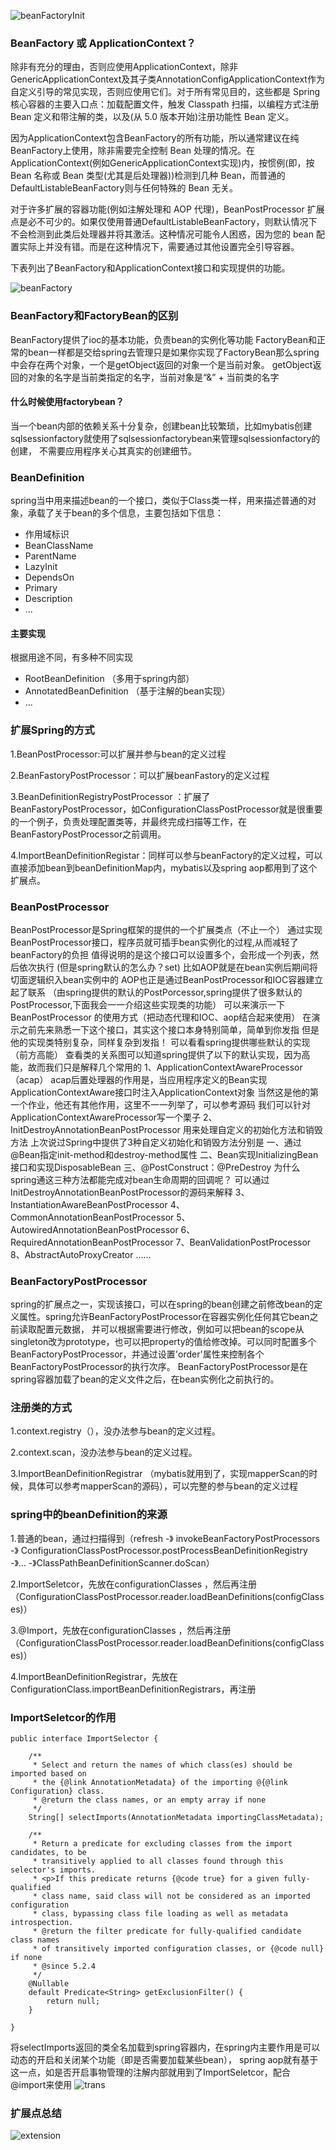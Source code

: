 ![beanFactoryInit](../images/beanFactoryInit.png)

### BeanFactory 或 ApplicationContext？

除非有充分的理由，否则应使用ApplicationContext，除非GenericApplicationContext及其子类AnnotationConfigApplicationContext作为自定义引导的常见实现，否则应使用它们。对于所有常见目的，这些都是 Spring 核心容器的主要入口点：加载配置文件，触发 Classpath 扫描，以编程方式注册 Bean 定义和带注解的类，以及(从 5.0 版本开始)注册功能性 Bean 定义。

因为ApplicationContext包含BeanFactory的所有功能，所以通常建议在纯BeanFactory上使用，除非需要完全控制 Bean 处理的情况。在ApplicationContext(例如GenericApplicationContext实现)内，按惯例(即，按 Bean 名称或 Bean 类型(尤其是后处理器))检测到几种 Bean，而普通的DefaultListableBeanFactory则与任何特殊的 Bean 无关。

对于许多扩展的容器功能(例如注解处理和 AOP 代理)，BeanPostProcessor 扩展点是必不可少的。如果仅使用普通DefaultListableBeanFactory，则默认情况下不会检测到此类后处理器并将其激活。这种情况可能令人困惑，因为您的 bean 配置实际上并没有错。而是在这种情况下，需要通过其他设置完全引导容器。

下表列出了BeanFactory和ApplicationContext接口和实现提供的功能。

![beanFactory](../images/beanFactory.png)

### BeanFactory和FactoryBean的区别
BeanFactory提供了ioc的基本功能，负责bean的实例化等功能
FactoryBean和正常的bean一样都是交给spring去管理只是如果你实现了FactoryBean那么spring中会存在两个对象，一个是getObject返回的对象一个是当前对象。
getObject返回的对象的名字是当前类指定的名字，当前对象是“&” + 当前类的名字

#### 什么时候使用factorybean？
当一个bean内部的依赖关系十分复杂，创建bean比较繁琐，比如mybatis创建sqlsessionfactory就使用了sqlsessionfactorybean来管理sqlsessionfactory的创建，
不需要应用程序关心其真实的创建细节。

### BeanDefinition
spring当中用来描述bean的一个接口，类似于Class类一样，用来描述普通的对象，承载了关于bean的多个信息，主要包括如下信息：

- 作用域标识
- BeanClassName
- ParentName
- LazyInit
- DependsOn
- Primary
- Description
- ...

#### 主要实现
根据用途不同，有多种不同实现

- RootBeanDefinition （多用于spring内部）
- AnnotatedBeanDefinition （基于注解的bean实现）
- ...

### 扩展Spring的方式
1.BeanPostProcessor:可以扩展并参与bean的定义过程

2.BeanFastoryPostProcessor：可以扩展beanFastory的定义过程

3.BeanDefinitionRegistryPostProcessor ：扩展了BeanFastoryPostProcessor，如ConfigurationClassPostProcessor就是很重要的一个例子，负责处理配置类等，并最终完成扫描等工作，在BeanFastoryPostProcessor之前调用。

4.ImportBeanDefinitionRegistar：同样可以参与beanFactory的定义过程，可以直接添加bean到beanDefinitionMap内，mybatis以及spring aop都用到了这个扩展点。


### BeanPostProcessor
BeanPostProcessor是Spring框架的提供的一个扩展类点（不止一个）
通过实现BeanPostProcessor接口，程序员就可插手bean实例化的过程,从而减轻了beanFactory的负担
值得说明的是这个接口可以设置多个，会形成一个列表，然后依次执行
(但是spring默认的怎么办？set)
比如AOP就是在bean实例后期间将切面逻辑织入bean实例中的
AOP也正是通过BeanPostProcessor和IOC容器建立起了联系
（由spring提供的默认的PostPorcessor,spring提供了很多默认的PostProcessor,下面我会一一介绍这些实现类的功能）
可以来演示一下 BeanPostProcessor 的使用方式（把动态代理和IOC、aop结合起来使用）
在演示之前先来熟悉一下这个接口，其实这个接口本身特别简单，简单到你发指
但是他的实现类特别复杂，同样复杂到发指！
可以看看spring提供哪些默认的实现（前方高能）
查看类的关系图可以知道spring提供了以下的默认实现，因为高能，故而我们只是解释几个常用的
1、ApplicationContextAwareProcessor （acap）
    acap后置处理器的作用是，当应用程序定义的Bean实现ApplicationContextAware接口时注入ApplicationContext对象
    当然这是他的第一个作业，他还有其他作用，这里不一一列举了，可以参考源码
    我们可以针对ApplicationContextAwareProcessor写一个栗子
2、InitDestroyAnnotationBeanPostProcessor
    用来处理自定义的初始化方法和销毁方法
    上次说过Spring中提供了3种自定义初始化和销毁方法分别是
    一、通过@Bean指定init-method和destroy-method属性
    二、Bean实现InitializingBean接口和实现DisposableBean
    三、@PostConstruct：@PreDestroy
    为什么spring通这三种方法都能完成对bean生命周期的回调呢？
    可以通过InitDestroyAnnotationBeanPostProcessor的源码来解释
3、InstantiationAwareBeanPostProcessor
4、CommonAnnotationBeanPostProcessor
5、AutowiredAnnotationBeanPostProcessor
6、RequiredAnnotationBeanPostProcessor
7、BeanValidationPostProcessor
8、AbstractAutoProxyCreator
   ......

### BeanFactoryPostProcessor
spring的扩展点之一，实现该接口，可以在spring的bean创建之前修改bean的定义属性。spring允许BeanFactoryPostProcessor在容器实例化任何其它bean之前读取配置元数据，
并可以根据需要进行修改，例如可以把bean的scope从singleton改为prototype，也可以把property的值给修改掉。可以同时配置多个BeanFactoryPostProcessor，并通过设置'order'属性来控制各个BeanFactoryPostProcessor的执行次序。
BeanFactoryPostProcessor是在spring容器加载了bean的定义文件之后，在bean实例化之前执行的。

### 注册类的方式
1.context.registry（），没办法参与bean的定义过程。

2.context.scan，没办法参与bean的定义过程。

3.ImportBeanDefinitionRegistrar （mybatis就用到了，实现mapperScan的时候，具体可以参考mapperScan的源码），可以完整的参与bean的定义过程

### spring中的beanDefinition的来源

1.普通的bean，通过扫描得到（refresh -》 invokeBeanFactoryPostProcessors -》 ConfigurationClassPostProcessor.postProcessBeanDefinitionRegistry -》... -》ClassPathBeanDefinitionScanner.doScan）

2.ImportSeletcor，先放在configurationClasses ，然后再注册（ConfigurationClassPostProcessor.reader.loadBeanDefinitions(configClasses)）

3.@Import，先放在configurationClasses ，然后再注册（ConfigurationClassPostProcessor.reader.loadBeanDefinitions(configClasses)）

4.ImportBeanDefinitionRegistrar，先放在ConfigurationClass.importBeanDefinitionRegistrars，再注册


### ImportSeletcor的作用

```
public interface ImportSelector {

	/**
	 * Select and return the names of which class(es) should be imported based on
	 * the {@link AnnotationMetadata} of the importing @{@link Configuration} class.
	 * @return the class names, or an empty array if none
	 */
	String[] selectImports(AnnotationMetadata importingClassMetadata);

	/**
	 * Return a predicate for excluding classes from the import candidates, to be
	 * transitively applied to all classes found through this selector's imports.
	 * <p>If this predicate returns {@code true} for a given fully-qualified
	 * class name, said class will not be considered as an imported configuration
	 * class, bypassing class file loading as well as metadata introspection.
	 * @return the filter predicate for fully-qualified candidate class names
	 * of transitively imported configuration classes, or {@code null} if none
	 * @since 5.2.4
	 */
	@Nullable
	default Predicate<String> getExclusionFilter() {
		return null;
	}

}
```

将selectImports返回的类全名加载到spring容器内，在spring内主要作用是可以动态的开启和关闭某个功能（即是否需要加载某些bean），
spring aop就有基于这一点，如是否开启事物管理的注解内部就用到了ImportSeletcor，配合@import来使用
![trans](../images/trans.png)

### 扩展点总结

![extension](../images/extension.png)





